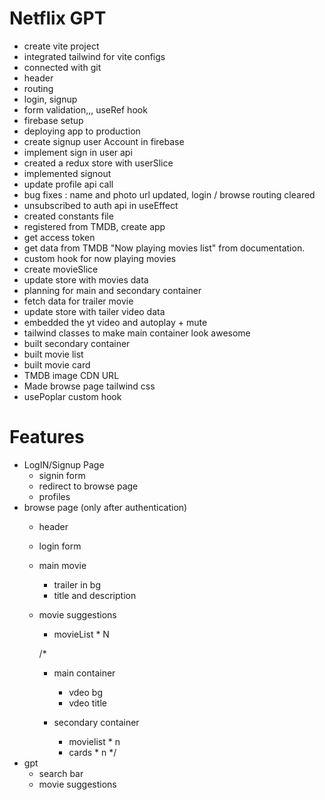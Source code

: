 # Netflix GPT

- create vite project
- integrated tailwind for vite configs
- connected with git
- header
- routing
- login, signup
- form validation,,, useRef hook
- firebase setup
- deploying app to production
- create signup user Account in firebase
- implement sign in user api
- created a redux store with userSlice
- implemented signout
- update profile api call
- bug fixes : name and photo url updated, login / browse routing cleared
- unsubscribed to auth api in useEffect
- created constants file
- registered from TMDB, create app
- get access token
- get data from TMDB "Now playing movies list" from documentation.
- custom hook for now playing movies
- create movieSlice
- update store with movies data
- planning for main and secondary container
- fetch data for trailer movie
- update store with tailer video data
- embedded the yt video and autoplay + mute
- tailwind classes to make main container look awesome
- built secondary container
- built movie list
- built movie card
- TMDB image CDN URL
- Made browse page tailwind css 
- usePoplar custom hook

# Features
- LogIN/Signup Page
   - signin form 
   - redirect to browse page
   - profiles
- browse page  (only after authentication)
    - header
    - login form
    - main movie 
       - trailer in bg
       - title and description
    - movie suggestions
       - movieList * N

        /*  
      - main container
        - vdeo bg
        - vdeo title

      - secondary container
        - movielist * n
        - cards * n 
      */
- gpt
    - search bar
    - movie suggestions


   